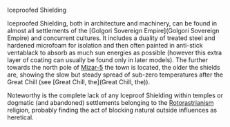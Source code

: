 Iceproofed Shielding

Iceproofed Shielding, both in architecture and machinery, can be found in almost all settlements of the [Golgori Sovereign Empire](Golgori Sovereign Empire) and concurrent cultures. It includes a duality of treated steel and hardened microfoam for isolation and then often painted in anti-stick ventablack to absorb as much sun energies as possible (however this extra layer of coating can usually be found only in later models). The further towards the north pole of [Mizar-5](Mizar-5) the town is located, the older the shields are, showing the slow but steady spread of sub-zero temperatures after the Great Chill (see [Great Chill, the](Great Chill, the)). 

Noteworthy is the complete lack of any Iceproof Shielding within temples or dogmatic (and abandoned) settlements belonging to the [Rotorastrianism](Rotorastrianism) religion, probably finding the act of blocking natural outside influences as heretical.